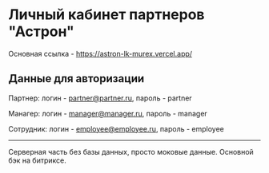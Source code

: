 # Личный кабинет партнеров "Астрон"

Основная ссылка - https://astron-lk-murex.vercel.app/

## Данные для авторизации

Партнер:
логин - partner@partner.ru, пароль - partner

Манагер:
логин - manager@manager.ru, пароль - manager

Сотрудник:
логин - employee@employee.ru, пароль - employee

***
Серверная часть без базы данных, просто моковые данные. Основной бэк на битриксе.
